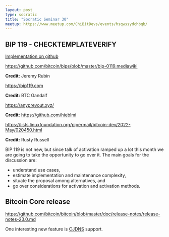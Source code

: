 ```yaml
---
layout: post
type: socratic
title: "Socratic Seminar 30"
meetup: https://www.meetup.com/ChiBitDevs/events/hsqwssydchbqb/
---
```


## BIP 119 - CHECKTEMPLATEVERIFY

[Implementation on github](https://github.com/bitcoin/bitcoin/pull/21702)

<https://github.com/bitcoin/bips/blob/master/bip-0119.mediawiki>

**Credit:** Jeremy Rubin 

<https://bip119.com>

**Credit:** BTC Gandalf

<https://anyprevout.xyz/>

**Credit:** <https://github.com/hieblmi>

<https://lists.linuxfoundation.org/pipermail/bitcoin-dev/2022-May/020450.html>

**Credit:** Rusty Russell

BIP 119 is not new, but since talk of activation ramped up a lot this month we are going to take the opportunity to go over it.  The main goals for the discussion are:

- understand use cases,
- estimate implementation and maintenance complexity,
- situate the proposal among alternatives, and
- go over considerations for activation and activation methods.

## Bitcoin Core release

<https://github.com/bitcoin/bitcoin/blob/master/doc/release-notes/release-notes-23.0.md>

One interesting new feature is [CJDNS](https://github.com/bitcoin/bitcoin/blob/23.x/doc/cjdns.md) support.

